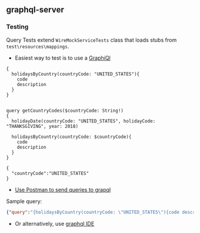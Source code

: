 ## graphql-server

### Testing

Query Tests extend `WireMockServiceTests` class that loads stubs from `test\resources\mappings`.  

- Easiest way to test is to use a [GraphiQl](http://localhost:8080/graphiql)

```
{
  holidaysByCountry(countryCode: "UNITED_STATES"){
    code
    description
  }
}


query getCountryCodes($countryCode: String!)
{
  holidayDate(countryCode: "UNITED_STATES", holidayCode: "THANKSGIVING", year: 2018)

  holidaysByCountry(countryCode: $countryCode){
    code
    description    
  }
}

{
  "countryCode":"UNITED_STATES"
}
```

- [Use Postman to send queries to grapql](https://stackoverflow.com/questions/42520663/how-to-send-graphql-query-by-postman)

Sample query:
```json
{"query":"{holidaysByCountry(countryCode: \"UNITED_STATES\"){code description}}"}
```

- Or alternatively, use [graphql IDE](https://github.com/andev-software/graphql-ide)